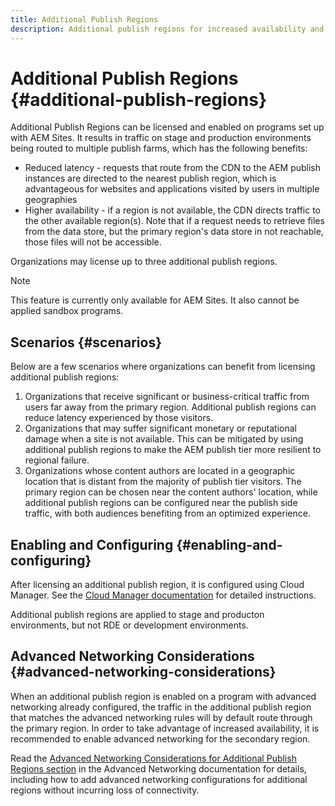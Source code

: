 ```yaml
---
title: Additional Publish Regions
description: Additional publish regions for increased availability and reduced latency
---
```


# Additional Publish Regions {#additional-publish-regions}

Additional Publish Regions can be licensed and enabled on programs set up with AEM Sites. It results in traffic on stage and production environments being routed to multiple publish farms, which has the following benefits:

* Reduced latency - requests that route from the CDN to the AEM publish instances are directed to the nearest publish region, which is advantageous for websites and applications visited by users in multiple geographies
* Higher availability - if a region is not available, the CDN directs traffic to the other available region(s). Note that if a request needs to retrieve files from the data store, but the primary region's data store in not reachable, those files will not be accessible.

Organizations may license up to three additional publish regions.

>[!NOTE]
>
>This feature is currently only available for AEM Sites. It also cannot be applied sandbox programs.

## Scenarios {#scenarios}

Below are a few scenarios where organizations can benefit from licensing additional publish regions:

1. Organizations that receive significant or business-critical traffic from users far away from the primary region. Additional publish regions can reduce latency experienced by those visitors.
1. Organizations that may suffer significant monetary or reputational damage when a site is not available. This can be mitigated by using additional publish regions to make the AEM publish tier more resilient to regional failure.
1. Organizations whose content authors are located in a geographic location that is distant from the majority of publish tier visitors. The primary region can be chosen near the content authors' location, while additional publish regions can be configured near the publish side traffic, with both audiences benefiting from an optimized experience.

## Enabling and Configuring {#enabling-and-configuring}

After licensing an additional publish region, it is configured using Cloud Manager. See the [Cloud Manager documentation](/help/implementing/cloud-manager/manage-environments.md#multiple-regions) for detailed instructions.

Additional publish regions are applied to stage and producton environments, but not RDE or development environments.

## Advanced Networking Considerations {#advanced-networking-considerations}

When an additional publish region is enabled on a program with advanced networking already configured, the traffic in the additional publish region that matches the advanced networking rules will by default route through the primary region. In order to take advantage of increased availability, it is recommended to enable advanced networking for the secondary region.

Read the [Advanced Networking Considerations for Additional Publish Regions section](/help/security/configuring-advanced-networking.md#advanced-networking-configuration-for-additional-publish-regions) in the Advanced Networking documentation for details, including how to add advanced networking configurations for additional regions without incurring loss of connectivity.
